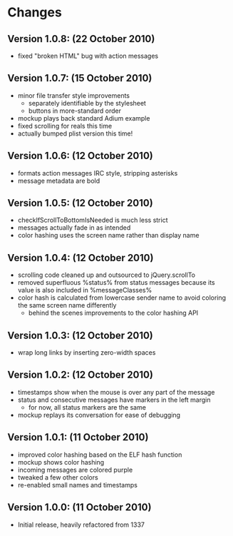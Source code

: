 # Changes

## Version 1.0.8: (22 October 2010)
* fixed "broken HTML" bug with action messages

## Version 1.0.7: (15 October 2010)
* minor file transfer style improvements
    * separately identifiable by the stylesheet
    * buttons in more-standard order
* mockup plays back standard Adium example
* fixed scrolling for reals this time
* actually bumped plist version this time!

## Version 1.0.6: (12 October 2010)
* formats action messages IRC style, stripping asterisks
* message metadata are bold

## Version 1.0.5: (12 October 2010)
* checkIfScrollToBottomIsNeeded is much less strict
* messages actually fade in as intended
* color hashing uses the screen name rather than display name

## Version 1.0.4: (12 October 2010)
* scrolling code cleaned up and outsourced to jQuery.scrollTo
* removed superfluous %status% from status messages because its value is also
  included in %messageClasses%
* color hash is calculated from lowercase sender name to avoid coloring the
  same screen name differently
    * behind the scenes improvements to the color hashing API

## Version 1.0.3: (12 October 2010)
* wrap long links by inserting zero-width spaces

## Version 1.0.2: (12 October 2010)
* timestamps show when the mouse is over any part of the message
* status and consecutive messages have markers in the left margin
    * for now, all status markers are the same
* mockup replays its conversation for ease of debugging

## Version 1.0.1: (11 October 2010)
* improved color hashing based on the ELF hash function
* mockup shows color hashing
* incoming messages are colored purple
* tweaked a few other colors
* re-enabled small names and timestamps

## Version 1.0.0: (11 October 2010)
* Initial release, heavily refactored from 1337
